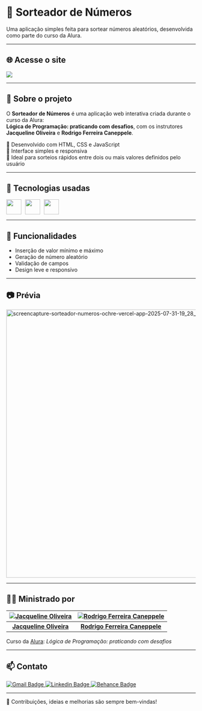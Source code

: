 <h1>
  🔢 Sorteador de Números
</h1>

<p>
  Uma aplicação simples feita para sortear números aleatórios, desenvolvida como parte do curso da Alura.
</p>

---

## 🌐 Acesse o site

<a href="https://sorteador-numeros-ochre.vercel.app/" target="_blank">
  <img src="https://img.shields.io/badge/Visitar%20Site-8a71c9?style=flat-square&logo=vercel&logoColor=white"/>
</a>

---

## 📌 Sobre o projeto

O **Sorteador de Números** é uma aplicação web interativa criada durante o curso da Alura:  
**Lógica de Programação: praticando com desafios**, com os instrutores **Jacqueline Oliveira** e **Rodrigo Ferreira Caneppele**.

🔹 Desenvolvido com HTML, CSS e JavaScript  
🔹 Interface simples e responsiva  
🔹 Ideal para sorteios rápidos entre dois ou mais valores definidos pelo usuário

---

## 🚀 Tecnologias usadas

<div style="display: flex; gap: 10px;">
  <img src="https://cdn.jsdelivr.net/gh/devicons/devicon@latest/icons/html5/html5-original.svg" width="40" height="40"/>
  <img src="https://cdn.jsdelivr.net/gh/devicons/devicon@latest/icons/css3/css3-original.svg" width="40" height="40"/>
  <img src="https://cdn.jsdelivr.net/gh/devicons/devicon@latest/icons/javascript/javascript-original.svg" width="40" height="40"/>
</div>

---

## 🧠 Funcionalidades

- Inserção de valor mínimo e máximo
- Geração de número aleatório
- Validação de campos
- Design leve e responsivo

---

## 📷 Prévia

<img width="1366" height="711" alt="screencapture-sorteador-numeros-ochre-vercel-app-2025-07-31-19_28_47" src="https://github.com/user-attachments/assets/4877a70c-28b8-49a4-9312-18984dd9db2e" />


---

## 👨‍🏫 Ministrado por

| [![Jacqueline Oliveira](https://github.com/jacqueline-oliveira.png?size=100)](https://github.com/jacqueline-oliveira) | [![Rodrigo Ferreira Caneppele](https://github.com/rcaneppele.png?size=100)](https://github.com/rcaneppele) |
|:--:|:--:|
| **[Jacqueline Oliveira](https://github.com/jacqueline-oliveira)** | **[Rodrigo Ferreira Caneppele](https://github.com/rcaneppele)** |


Curso da [Alura](https://www.alura.com.br/): *Lógica de Programação: praticando com desafios*

---

## 📫 Contato

<a href="mailto:alvesisamara254@gmail.com">
  <img src="https://img.shields.io/badge/Gmail-795690?style=flat-square&labelColor=795690&logo=gmail&logoColor=white" alt="Gmail Badge"/>
</a>
<a href="https://www.linkedin.com/in/isalvesb" target="_blank">
    <img src="https://img.shields.io/badge/LinkedIn-8a71c9?style=flat-square&labelColor=8a71c9&logo=linkedin&logoColor=white" alt="Linkedin Badge" />

</a>
<a href="https://www.behance.net/isaalves" target="_blank">
    <img src="https://img.shields.io/badge/Behance-391b49?style=flat-square&labelColor=391b49&logo=behance" alt="Behance Badge"/>
</a>

---

🧪 Contribuições, ideias e melhorias são sempre bem-vindas!

